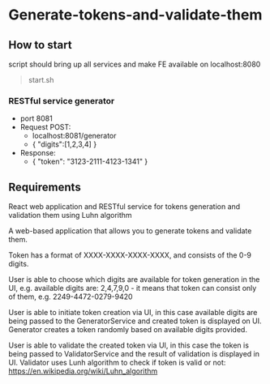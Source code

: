 # Generate-tokens-and-validate-them

## How to start
script should bring up all services and make FE available on localhost:8080
>start.sh

### RESTful service generator
 - port 8081
 - Request POST:
   - localhost:8081/generator
   - {
     "digits":[1,2,3,4]
     }
 - Response:
   - {
     "token": "3123-2111-4123-1341"
     }

## Requirements
React web application and RESTful service for tokens generation and validation them using Luhn algorithm

A web-based application that allows you to generate tokens and validate them.

Token has a format of XXXX-XXXX-XXXX-XXXX, and consists of the 0-9 digits.

User is able to choose which digits are available for token generation in the UI, e.g. available digits are: 2,4,7,9,0 - it means that token can consist only of them, e.g. 2249-4472-0279-9420

User is able to initiate token creation via UI, in this case available digits are being passed to the GeneratorService and created token is displayed on UI. Generator creates a token randomly based on available digits provided.

User is able to validate the created token via UI, in this case the token is being passed to ValidatorService and the result of validation is displayed in UI. Validator uses Lunh algorithm to check if token is valid or not: https://en.wikipedia.org/wiki/Luhn_algorithm 

